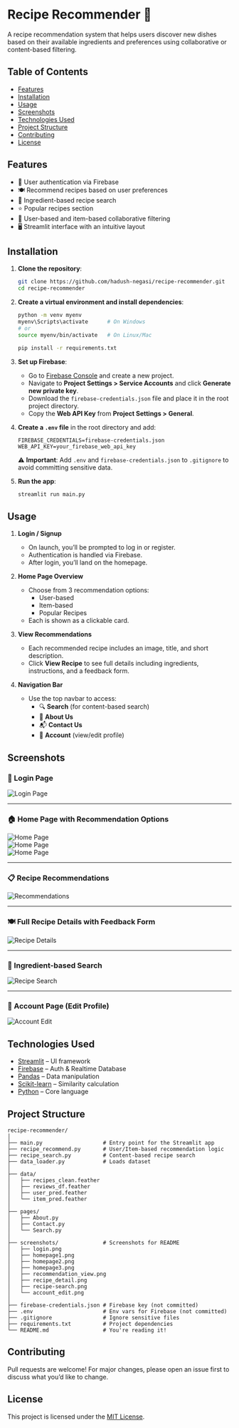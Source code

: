 # Recipe Recommender 🍳

A recipe recommendation system that helps users discover new dishes based on their available ingredients and preferences using collaborative or content-based filtering.

## Table of Contents
- [Features](#features)
- [Installation](#installation)
- [Usage](#usage)
- [Screenshots](#screenshots)
- [Technologies Used](#technologies-used)
- [Project Structure](#project-structure)
- [Contributing](#contributing)
- [License](#license)

## Features
- 🔐 User authentication via Firebase  
- 🍽️ Recommend recipes based on user preferences  
- 🧂 Ingredient-based recipe search  
- ⭐ Popular recipes section  
- 🔄 User-based and item-based collaborative filtering  
- 🖥️ Streamlit interface with an intuitive layout  

## Installation

1. **Clone the repository**:
   ```bash
   git clone https://github.com/hadush-negasi/recipe-recommender.git
   cd recipe-recommender
   ```

2. **Create a virtual environment and install dependencies**:
   ```bash
   python -m venv myenv
   myenv\Scripts\activate      # On Windows
   # or
   source myenv/bin/activate   # On Linux/Mac

   pip install -r requirements.txt
   ```

3. **Set up Firebase**:
   - Go to [Firebase Console](https://console.firebase.google.com/) and create a new project.
   - Navigate to **Project Settings > Service Accounts** and click **Generate new private key**.
   - Download the `firebase-credentials.json` file and place it in the root project directory.
   - Copy the **Web API Key** from **Project Settings > General**.

4. **Create a `.env` file** in the root directory and add:
   ```env
   FIREBASE_CREDENTIALS=firebase-credentials.json
   WEB_API_KEY=your_firebase_web_api_key
   ```

   ⚠️ **Important**: Add `.env` and `firebase-credentials.json` to `.gitignore` to avoid committing sensitive data.

5. **Run the app**:
   ```bash
   streamlit run main.py
   ```

## Usage

1. **Login / Signup**  
   - On launch, you’ll be prompted to log in or register.  
   - Authentication is handled via Firebase.  
   - After login, you’ll land on the homepage.  

2. **Home Page Overview**  
   - Choose from 3 recommendation options:  
     - User-based  
     - Item-based  
     - Popular Recipes  
   - Each is shown as a clickable card.  

3. **View Recommendations**  
   - Each recommended recipe includes an image, title, and short description.  
   - Click **View Recipe** to see full details including ingredients, instructions, and a feedback form.  

4. **Navigation Bar**  
   - Use the top navbar to access:  
     - 🔍 **Search** (for content-based search)  
     - 📄 **About Us**  
     - 📬 **Contact Us**  
     - 👤 **Account** (view/edit profile)  

## Screenshots

### 🔐 Login Page  
![Login Page](screenshots/login.png)

---

### 🏠 Home Page with Recommendation Options  
![Home Page](screenshots/homepage1.png)  
![Home Page](screenshots/homepage2.png)  
![Home Page](screenshots/homepage3.png)

---

### 📋 Recipe Recommendations  
![Recommendations](screenshots/recommendation-view.png)

---

### 🍽️ Full Recipe Details with Feedback Form  
![Recipe Details](screenshots/recipe-detail.png)

---

### 🧂 Ingredient-based Search  
![Recipe Search](screenshots/recipe-search.png)

---

### 👤 Account Page (Edit Profile)  
![Account Edit](screenshots/account-edit.png)

## Technologies Used

- [Streamlit](https://streamlit.io/) – UI framework  
- [Firebase](https://firebase.google.com/) – Auth & Realtime Database  
- [Pandas](https://pandas.pydata.org/) – Data manipulation  
- [Scikit-learn](https://scikit-learn.org/) – Similarity calculation  
- [Python](https://www.python.org/) – Core language  

## Project Structure

```
recipe-recommender/
│
├── main.py                   # Entry point for the Streamlit app
├── recipe_recommend.py       # User/Item-based recommendation logic
├── recipe_search.py          # Content-based recipe search
├── data_loader.py            # Loads dataset
│
├── data/
│   ├── recipes_clean.feather
│   ├── reviews_df.feather
│   ├── user_pred.feather
│   └── item_pred.feather
│
├── pages/
│   ├── About.py
│   ├── Contact.py
│   └── Search.py
│
├── screenshots/              # Screenshots for README
│   ├── login.png
│   ├── homepage1.png
│   ├── homepage2.png
│   ├── homepage3.png
│   ├── recommendation_view.png
│   ├── recipe_detail.png
│   ├── recipe-search.png
│   └── account_edit.png
│
├── firebase-credentials.json # Firebase key (not committed)
├── .env                      # Env vars for Firebase (not committed)
├── .gitignore                # Ignore sensitive files
├── requirements.txt          # Project dependencies
└── README.md                 # You're reading it!
```

## Contributing

Pull requests are welcome! For major changes, please open an issue first to discuss what you’d like to change.

## License

This project is licensed under the [MIT License](LICENSE).
